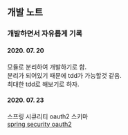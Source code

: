 ## 개발 노트
### 개발하면서 자유롭게 기록

#### 2020. 07. 20
모듈로 분리하여 개발하기로 함.  
분리가 되어있기 때문에 tdd가 가능할것 같음.  
최대한 tdd로 해보기로 하자.  

#### 2020. 07. 23
스프링 시큐리티 oauth2 스키마  
[spring security oauth2](https://github.com/spring-projects/spring-security-oauth/blob/master/spring-security-oauth2/src/test/resources/schema.sql)

